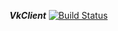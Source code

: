 ***VkClient***
[![Build Status](https://travis-ci.org/AnastasiaVern/VkClient.svg?branch=master)](https://travis-ci.org/AnastasiaVern/VkClient)
